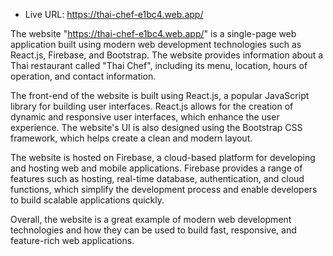 - Live URL: https://thai-chef-e1bc4.web.app/

The website "https://thai-chef-e1bc4.web.app/" is a single-page web application built using modern web development technologies such as React.js, Firebase, and Bootstrap. The website provides information about a Thai restaurant called "Thai Chef", including its menu, location, hours of operation, and contact information.

The front-end of the website is built using React.js, a popular JavaScript library for building user interfaces. React.js allows for the creation of dynamic and responsive user interfaces, which enhance the user experience. The website's UI is also designed using the Bootstrap CSS framework, which helps create a clean and modern layout.

The website is hosted on Firebase, a cloud-based platform for developing and hosting web and mobile applications. Firebase provides a range of features such as hosting, real-time database, authentication, and cloud functions, which simplify the development process and enable developers to build scalable applications quickly.

Overall, the website is a great example of modern web development technologies and how they can be used to build fast, responsive, and feature-rich web applications.